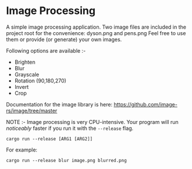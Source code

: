 # Image Processing

A simple image processing application. Two image files are included in the project root for the convenience: dyson.png and pens.png
Feel free to use them or provide (or generate) your own images.

Following options are available :-

- Brighten
- Blur
- Grayscale
- Rotation (90,180,270)
- Invert
- Crop

Documentation for the image library is here: https://github.com/image-rs/image/tree/master

NOTE :- Image processing is very CPU-intensive. Your program will run _noticeably_ faster if you
run it with the `--release` flag.

```
cargo run --release [ARG1 [ARG2]]
```

For example:

```
cargo run --release blur image.png blurred.png
```
